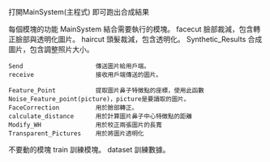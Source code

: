 打開MainSystem(主程式) 即可跑出合成結果

每個模塊的功能
    MainSystem              結合需要執行的模塊。
    facecut                 臉部裁減，包含轉正臉部與透明化圖片。
    haircut                 頭髮裁減，包含透明化。
    Synthetic_Results       合成圖片，包含調整照片大小。

    Send                    傳送圖片給用戶端。
    receive                 接收用戶端傳送的圖片。
    
    Feature_Point           提取圖片鼻子特徵點的座標，使用此函數Noise_Feature_point(picture)，picture是要讀取的圖片。
    FaceCorrection          用於臉部轉正。
    calculate_distance      用於計算圖片鼻子中心特徵點的距離
    Modify_WH               用於校正兩張圖片的長寬
    Transparent_Pictures    用於將圖片透明化

不要動的模塊
    train               訓練模塊。
    dataset             訓練數據。